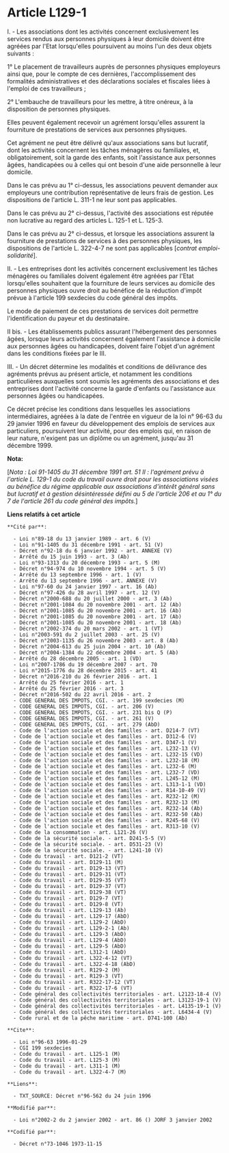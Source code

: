 # Article L129-1

I. - Les associations dont les activités concernent exclusivement les services rendus aux personnes physiques à leur domicile
doivent être agréées par l'Etat lorsqu'elles poursuivent au moins l'un des deux objets suivants :

1° Le placement de travailleurs auprès de personnes physiques employeurs ainsi que, pour le compte de ces dernières,
l'accomplissement des formalités administratives et des déclarations sociales et fiscales liées à l'emploi de ces
travailleurs ;

2° L'embauche de travailleurs pour les mettre, à titre onéreux, à la disposition de personnes physiques.

Elles peuvent également recevoir un agrément lorsqu'elles assurent la fourniture de prestations de services aux personnes
physiques.

Cet agrément ne peut être délivré qu'aux associations sans but lucratif, dont les activités concernent les tâches ménagères
ou familiales, et, obligatoirement, soit la garde des enfants, soit l'assistance aux personnes âgées, handicapées ou à celles
qui ont besoin d'une aide personnelle à leur domicile.

Dans le cas prévu au 1° ci-dessus, les associations peuvent demander aux employeurs une contribution représentative de leurs
frais de gestion. Les dispositions de l'article L. 311-1 ne leur sont pas applicables.

Dans le cas prévu au 2° ci-dessus, l'activité des associations est réputée non lucrative au regard des articles L. 125-1 et
L. 125-3.

Dans le cas prévu au 2° ci-dessus, et lorsque les associations assurent la fourniture de prestations de services à des
personnes physiques, les dispositions de l'article L. 322-4-7 ne sont pas applicables [*contrat emploi-solidarité*].

II. - Les entreprises dont les activités concernent exclusivement les tâches ménagères ou familiales doivent également être
agréées par l'Etat lorsqu'elles souhaitent que la fourniture de leurs services au domicile des personnes physiques ouvre
droit au bénéfice de la réduction d'impôt prévue à l'article 199 sexdecies du code général des impôts.

Le mode de paiement de ces prestations de services doit permettre l'identification du payeur et du destinataire.

II bis. - Les établissements publics assurant l'hébergement des personnes âgées, lorsque leurs activités concernent également
l'assistance à domicile aux personnes âgées ou handicapées, doivent faire l'objet d'un agrément dans les conditions fixées
par le III.

III. - Un décret détermine les modalités et conditions de délivrance des agréments prévus au présent article, et notamment
les conditions particulières auxquelles sont soumis les agréments des associations et des entreprises dont l'activité
concerne la garde d'enfants ou l'assistance aux personnes âgées ou handicapées.

Ce décret précise les conditions dans lesquelles les associations intermédiaires, agréées à la date de l'entrée en vigueur de
la loi n° 96-63 du 29 janvier 1996 en faveur du développement des emplois de services aux particuliers, poursuivent leur
activité, pour des emplois qui, en raison de leur nature, n'exigent pas un diplôme ou un agrément, jusqu'au 31 décembre 1999.

**Nota:**

[*Nota : Loi 91-1405 du 31 décembre 1991 art. 51 II : l'agrément prévu à l'article L. 129-1 du code du travail ouvre droit
pour les associations visées au bénéfice du régime applicable aux associations d'intérêt général sans but lucratif et à
gestion désintéressée défini au 5 de l'article 206 et au 1° du 7 de l'article 261 du code général des impôts.*]

**Liens relatifs à cet article**

	**Cité par**:

	  - Loi n°89-18 du 13 janvier 1989 - art. 6 (V)
	  - Loi n°91-1405 du 31 décembre 1991 - art. 51 (V)
	  - Décret n°92-18 du 6 janvier 1992 - art. ANNEXE (V)
	  - Arrêté du 15 juin 1993 - art. 3 (Ab)
	  - Loi n°93-1313 du 20 décembre 1993 - art. 5 (M)
	  - Décret n°94-974 du 10 novembre 1994 - art. 5 (V)
	  - Arrêté du 13 septembre 1996 - art. 1 (V)
	  - Arrêté du 13 septembre 1996 - art. ANNEXE (V)
	  - Loi n°97-60 du 24 janvier 1997 - art. 16 (Ab)
	  - Décret n°97-426 du 28 avril 1997 - art. 12 (V)
	  - Décret n°2000-688 du 20 juillet 2000 - art. 3 (Ab)
	  - Décret n°2001-1084 du 20 novembre 2001 - art. 12 (Ab)
	  - Décret n°2001-1085 du 20 novembre 2001 - art. 16 (Ab)
	  - Décret n°2001-1085 du 20 novembre 2001 - art. 17 (Ab)
	  - Décret n°2001-1085 du 20 novembre 2001 - art. 18 (Ab)
	  - Décret n°2002-374 du 20 mars 2002 - art. 1 (VT)
	  - Loi n°2003-591 du 2 juillet 2003 - art. 25 (V)
	  - Décret n°2003-1135 du 26 novembre 2003 - art. 8 (Ab)
	  - Décret n°2004-613 du 25 juin 2004 - art. 10 (Ab)
	  - Décret n°2004-1384 du 22 décembre 2004 - art. 5 (Ab)
	  - Arrêté du 28 décembre 2005 - art. 1 (VD)
	  - Loi n°2007-1786 du 19 décembre 2007 - art. 70
	  - Loi n°2015-1776 du 28 décembre 2015 - art. 41
	  - Décret n°2016-210 du 26 février 2016 - art. 1
	  - Arrêté du 25 février 2016 - art. 1
	  - Arrêté du 25 février 2016 - art. 3
	  - Décret n°2016-502 du 22 avril 2016 - art. 2
	  - CODE GENERAL DES IMPOTS, CGI. - art. 199 sexdecies (M)
	  - CODE GENERAL DES IMPOTS, CGI. - art. 206 (V)
	  - CODE GENERAL DES IMPOTS, CGI. - art. 231 bis Q (P)
	  - CODE GENERAL DES IMPOTS, CGI. - art. 261 (V)
	  - CODE GENERAL DES IMPOTS, CGI. - art. 279 (AbD)
	  - Code de l'action sociale et des familles - art. D214-7 (VT)
	  - Code de l'action sociale et des familles - art. D312-6 (V)
	  - Code de l'action sociale et des familles - art. D347-1 (V)
	  - Code de l'action sociale et des familles - art. L232-13 (V)
	  - Code de l'action sociale et des familles - art. L232-15 (VD)
	  - Code de l'action sociale et des familles - art. L232-18 (M)
	  - Code de l'action sociale et des familles - art. L232-6 (M)
	  - Code de l'action sociale et des familles - art. L232-7 (VD)
	  - Code de l'action sociale et des familles - art. L245-12 (M)
	  - Code de l'action sociale et des familles - art. L313-1-1 (VD)
	  - Code de l'action sociale et des familles - art. R14-10-49 (V)
	  - Code de l'action sociale et des familles - art. R232-12 (M)
	  - Code de l'action sociale et des familles - art. R232-13 (M)
	  - Code de l'action sociale et des familles - art. R232-14 (Ab)
	  - Code de l'action sociale et des familles - art. R232-50 (Ab)
	  - Code de l'action sociale et des familles - art. R245-68 (V)
	  - Code de l'action sociale et des familles - art. R313-10 (V)
	  - Code de la consommation - art. L121-26 (V)
	  - Code de la sécurité sociale. - art. D241-5-5 (V)
	  - Code de la sécurité sociale. - art. D531-23 (V)
	  - Code de la sécurité sociale. - art. L241-10 (V)
	  - Code du travail - art. D121-2 (VT)
	  - Code du travail - art. D129-11 (M)
	  - Code du travail - art. D129-13 (VT)
	  - Code du travail - art. D129-31 (VT)
	  - Code du travail - art. D129-35 (VT)
	  - Code du travail - art. D129-37 (VT)
	  - Code du travail - art. D129-38 (VT)
	  - Code du travail - art. D129-7 (VT)
	  - Code du travail - art. D129-8 (VT)
	  - Code du travail - art. L129-13 (Ab)
	  - Code du travail - art. L129-17 (AbD)
	  - Code du travail - art. L129-2 (AbD)
	  - Code du travail - art. L129-2-1 (Ab)
	  - Code du travail - art. L129-3 (AbD)
	  - Code du travail - art. L129-4 (AbD)
	  - Code du travail - art. L129-5 (AbD)
	  - Code du travail - art. L312-1 (AbD)
	  - Code du travail - art. L322-4-12 (VT)
	  - Code du travail - art. L322-4-18 (AbD)
	  - Code du travail - art. R129-2 (M)
	  - Code du travail - art. R129-3 (VT)
	  - Code du travail - art. R322-17-12 (VT)
	  - Code du travail - art. R322-17-6 (VT)
	  - Code général des collectivités territoriales - art. L2123-18-4 (V)
	  - Code général des collectivités territoriales - art. L3123-19-1 (V)
	  - Code général des collectivités territoriales - art. L4135-19-1 (V)
	  - Code général des collectivités territoriales - art. L6434-4 (V)
	  - Code rural et de la pêche maritime - art. D741-100 (Ab)

	**Cite**:

	  - Loi n°96-63 1996-01-29
	  - CGI 199 sexdecies
	  - Code du travail - art. L125-1 (M)
	  - Code du travail - art. L125-3 (M)
	  - Code du travail - art. L311-1 (M)
	  - Code du travail - art. L322-4-7 (M)

	**Liens**:

	  - TXT_SOURCE: Décret n°96-562 du 24 juin 1996

	**Modifié par**:

	  - Loi n°2002-2 du 2 janvier 2002 - art. 86 () JORF 3 janvier 2002

	**Codifié par**:

	  - Décret n°73-1046 1973-11-15
